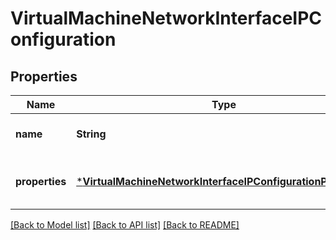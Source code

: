 # VirtualMachineNetworkInterfaceIPConfiguration


## Properties
Name | Type | Description | Notes
------------ | ------------- | ------------- | -------------
**name** | **String** | The IP configuration name. | [default to nothing]
**properties** | [***VirtualMachineNetworkInterfaceIPConfigurationProperties**](VirtualMachineNetworkInterfaceIPConfigurationProperties.md) |  | [optional] [default to nothing]


[[Back to Model list]](../README.md#models) [[Back to API list]](../README.md#api-endpoints) [[Back to README]](../README.md)



